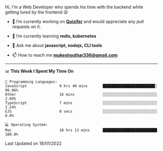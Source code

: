 Hi, I'm a Web Developer who spends his time with the backend while getting lured by the frontend 😜

- 🔭 I’m currently working on **[Quizifer](https://github.com/SutharMukesh/Quizifer/)** and would appreciate any pull requests on it.

- 🌱 I’m currently learning **redis, kubernetes**

- 💬 Ask me about **javascript, nodejs, CLI tools**

- 📫 How to reach me **mukeshsuthar336@gmail.com**

---
<!--START_SECTION:waka-->
📊 **This Week I Spent My Time On** 

```text
💬 Programming Languages: 
JavaScript               9 hrs 49 mins       ████████████████████████░   96.06% 
Other                    16 mins             ░░░░░░░░░░░░░░░░░░░░░░░░░   2.69% 
TypeScript               7 mins              ░░░░░░░░░░░░░░░░░░░░░░░░░   1.24% 
EJS                      0 secs              ░░░░░░░░░░░░░░░░░░░░░░░░░   0.0%

💻 Operating System: 
Mac                      10 hrs 13 mins      █████████████████████████   100.0%

```


 Last Updated on 18/01/2022
<!--END_SECTION:waka-->
